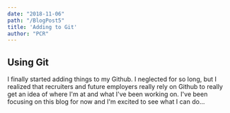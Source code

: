 ```yaml
---
date: "2018-11-06"
path: "/BlogPost5"
title: 'Adding to Git'
author: "PCR"
---
```


## Using Git

I finally started adding things to my Github. I neglected for so long, but I realized that recruiters and future employers really rely on Github to really get an idea of where I'm at and what I've been working on. I've been focusing on this blog for now and I'm excited to see what I can do...

